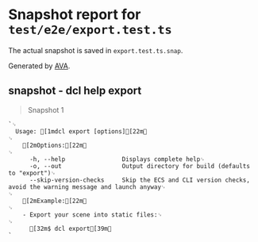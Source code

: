 # Snapshot report for `test/e2e/export.test.ts`

The actual snapshot is saved in `export.test.ts.snap`.

Generated by [AVA](https://ava.li).

## snapshot - dcl help export

> Snapshot 1

    `␊
      Usage: [1mdcl export [options][22m␊
    ␊
        [2mOptions:[22m␊
    ␊
          -h, --help                Displays complete help␊
          -o, --out                 Output directory for build (defaults to "export")␊
          --skip-version-checks     Skip the ECS and CLI version checks, avoid the warning message and launch anyway␊
    ␊
        [2mExample:[22m␊
    ␊
        - Export your scene into static files:␊
    ␊
          [32m$ dcl export[39m␊
    `
